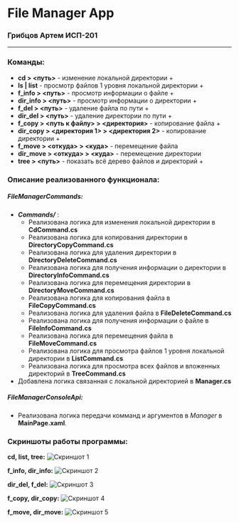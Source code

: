 # File Manager App
### Грибцов Артем ИСП-201
---
### Команды:
- **cd > <путь>** - изменение локальной директории +
- **ls | list** - просмотр файлов 1 уровня локальной директории +
- **f_info > <путь>** - просмотр информации о файле +
- **dir_info > <путь>** - просмотр информации о директории +
- **f_del > <путь>** - удаление файла по пути + 
- **dir_del > <путь>** - удаление директории по пути +
- **f_copy > <путь к файлу> > <директория>** - копирование файла +
- **dir_copy > <директория 1> > <директория 2>** - копирование директории +
- **f_move > <откуда> > <куда>** - перемещение файла
- **dir_move > <откуда> > <куда>** - перемещение директории
- **tree > <путь>** - показать всё дерево файлов и директорий +
### Описание реализованного функционала:
##### FileManagerCommands:
- ***Commands/*** :
    - Реализована логика для изменения локальной директории в **CdCommand.cs**
    - Реализована логика для копирования директории в **DirectoryCopyCommand.cs**
    - Реализована логика для удаления директории в **DirectoryDeleteCommand.cs**
    - Реализована логика для получения информации о директории в **DirectoryInfoCommand.cs**
    - Реализована логика для перемещения директории в **DirectoryMoveCommand.cs**
    - Реализована логика для копирования файла в **FileCopyCommand.cs**
    - Реализована логика для удаления файла в **FileDeleteCommand.cs**
    - Реализована логика для получения информации о файле в **FileInfoCommand.cs**
    - Реализована логика для перемещения файла в **FileMoveCommand.cs**
    - Реализована логика для просмотра файлов 1 уровня локальной директории в **ListCommand.cs**
    - Реализована логика для просмотра всех файлов и вложенных директорий в **TreeCommand.cs**
- Добавлена логика связанная с локальной директорией в **Manager.cs**
##### FileManagerConsoleApi:
- Реализована логика передачи комманд и аргументов в *Manager* в **MainPage.xaml**.
### Скриншоты работы программы:

**cd, list, tree:**
![Скриншот 1](https://sun9-84.userapi.com/impg/JnhvDjSReIFcZAIeoBbURrdijDc_5f7y39hwOQ/KktAAxBO1Pc.jpg?size=981x510&quality=96&sign=0841baab4fa6e9a57e75a7b6317f01f4&type=album)

**f_info, dir_info:**
![Скриншот 2](https://sun9-87.userapi.com/impg/RTG_Yl8plvSaiJnVLSc_QEF_N6vex1iApQzA5g/CQ0joR_XpcE.jpg?size=980x512&quality=96&sign=c109386cdf9cb1040eb63d432c368d6d&type=album)

**dir_del, f_del:**
![Скриншот 3](https://sun9-81.userapi.com/impg/-O_eg3e7C89oW2lXff34NCIAcVdXhwreiMp-PA/puwDjppg2Ks.jpg?size=979x513&quality=96&sign=c0cd5ce76d5540f43acb7384e0a739e1&type=album)

**f_copy, dir_copy:**
![Скриншот 4](https://sun9-79.userapi.com/impg/nISkX6HbbPGLkoeXschirWGPpmG2aiEKDfDrQw/AKR9knd7PLs.jpg?size=979x513&quality=96&sign=86ad0155787e601acc593904b1072df0&type=album)

**f_move, dir_move:**
![Скриншот 5](https://sun9-6.userapi.com/impg/rMgnRjxWaz4iscLlXQIPc2yQj0KkLdcPmi28JA/OwDNS9OAUQM.jpg?size=977x513&quality=96&sign=b432c4999442ae73a1e98218da1f29ff&type=album)